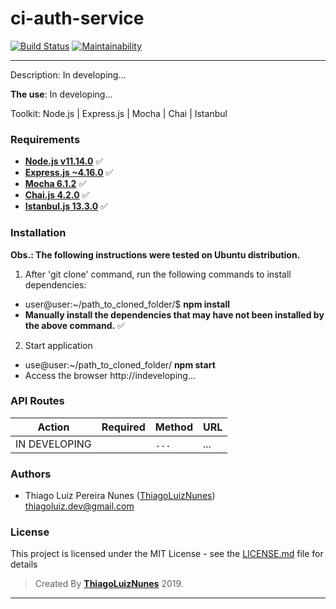 # ci-auth-service

[![Build Status](https://travis-ci.org/thiagoluiznunes/ci-auth-service.svg?branch=master)](https://travis-ci.org/thiagoluiznunes/ci-auth-service)
[![Maintainability](https://api.codeclimate.com/v1/badges/3ee9b7a06c694f10f4e7/maintainability)](https://codeclimate.com/github/thiagoluiznunes/ci-auth-service/maintainability)

---
Description: In developing...

**The use**: In developing...

Toolkit: Node.js | Express.js | Mocha | Chai | Istanbul

### Requirements ###

* **[Node.js v11.14.0](http://nodejs.org/en/)** :white_check_mark:
* **[Express.js ~4.16.0](http://expressjs.com/)** :white_check_mark:
* **[Mocha 6.1.2](https://mochajs.org/)** :white_check_mark:
* **[Chai.js 4.2.0](https://www.chaijs.com/)** :white_check_mark:
* **[Istanbul.js 13.3.0](https://istanbul.js.org/)** :white_check_mark:

### Installation ###

**Obs.: The following instructions were tested on Ubuntu distribution.**

1. After 'git clone' command, run the following commands to install dependencies:
  - user@user:~/path_to_cloned_folder/$ **npm install**
  - **Manually install the dependencies that may have not been installed by the above command.** :white_check_mark:

2. Start application
  - use@user:~/path_to_cloned_folder/ **npm start**
  - Access the browser http://indeveloping...

### API Routes ###
|   Action            | Required |  Method  | URL
|   ------------------|----------|----------|--------------
|   IN DEVELOPING     |          | `...`    | ...


### Authors

* Thiago Luiz Pereira Nunes ([ThiagoLuizNunes](https://github.com/ThiagoLuizNunes)) thiagoluiz.dev@gmail.com

### License

This project is licensed under the MIT License - see the [LICENSE.md](LICENSE.md) file for details

>Created By **[ThiagoLuizNunes](https://www.linkedin.com/in/thiago-luiz-507483112/)** 2019.

---
